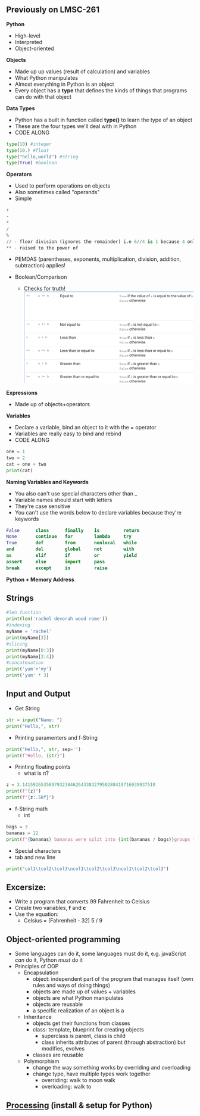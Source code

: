 ## Previously on LMSC-261
**Python**
- High-level
- Interpreted
- Object-oriented

**Objects**
- Made up up values (result of calculation) and variables
- What Python manipulates
- Almost everything in Python is an object
- Every object has a **type** that defines the kinds of things that programs can do with that object

**Data Types**
- Python has a built in function called **type()** to learn the type of an object
- These are the four types we'll deal with in Python
- CODE ALONG
```Python
type(10) #integer
type(10.) #float
type("hello,world") #string
type(True) #boolean
```

**Operators**
- Used to perform operations on objects
- Also sometimes called "operands"
- Simple
```Python
+
-
*
/
%
// - floor division (ignores the remainder) i.e 6//4 is 1 because 4 only goes into 6 once.
** - raised to the power of
```
- PEMDAS (parentheses, exponents, multiplication, division, addition, subtraction) applies!

- Boolean/Comparison
	- Checks for truth!
![Boolean Diagram](bool.png)

**Expressions**
- Made up of objects+operators

**Variables**
- Declare a variable, bind an object to it with the = operator
- Variables are really easy to bind and rebind
- CODE ALONG
```Python
one = 1
two = 2
cat = one + two
print(cat)
```
**Naming Variables and Keywords**
- You also can't use special characters other than _
- Variable names should start with letters
- They're case sensitive
- You can't use the words below to declare variables because they're keywords
```Python
False      class      finally    is         return
None       continue   for        lambda     try
True       def        from       nonlocal   while
and        del        global     not        with
as         elif       if         or         yield
assert     else       import     pass
break      except     in         raise
```
**Python + Memory Address**

## Strings
```Python
#len function
print(len('rachel devorah wood rome'))
#indexing
myName = 'rachel'
print(myName[3])
#slicing
print(myName[0:3])
print(myName[2:4])
#concatenation
print('yum'+'my')
print('yum' * 3)
```

## Input and Output
- Get String
```Python
str = input("Name: ")
print("Hello,", str)
```
- Printing paramenters and f-String
```Python
print("Hello,", str, sep='')
print(f"Hello, {str}")
```
- Printing floating points
	- what is π?
```Python
z = 3.14159265358979323846264338327950288419716939937510
print(f"{z}")
print(f"{z:.50f}")
```
- f-String math
	- int
```Python
bags = 3
bananas = 12
print(f"{bananas} bananas were split into {int(bananas / bags)}groups to fit into {bags} bags.")
```
- Special characters
- tab and new line
```Python
print("col1\tcol2\tcol3\ncol1\tcol2\tcol3\ncol1\tcol2\tcol3")
```
## Excersize:
- Write a program that converts 99 Fahrenheit to Celsius
- Create two variables, **f** and **c**
- Use the equation:
	- Celsius = (Fahrenheit - 32)  5 / 9

## Object-oriented programming
- Some languages can do it, some languages must do it, e.g. javaScript *can* do it, Python *must* do it
- Principles of OOP
    - Encapsulation
  		- object: independent part of the program that manages itself (own rules and ways of doing things)
      - objects are made up of values + variables
      - objects are what Python manipulates
      - objects are reusable
      - a specific realization of an object is a
  	- Inheritance
      - objects get their functions from classes
      - class: template, blueprint for creating objects
  		- superclass is parent, class is child
  		- class inherits attributes of parent (through abstraction) but modifies, evolves
      - classes are reusable
  	- Polymorphism
  		- change the way something works by overriding and overloading
      - change type, have multiple types work together
  		- overriding: walk to moon walk
  		- overloading: walk to

## [Processing](https://processing.org/download) (install & setup for Python)
